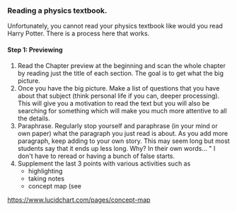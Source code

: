 ### Reading a physics textbook. 

Unfortunately, you cannot read your physics textbook like would you read Harry Potter. There is a process here that works. 

#### Step 1: Previewing

1. Read the Chapter preview at the beginning and scan the whole chapter by reading just the title of each section. The goal is to get what the big picture. 
2. Once you have the big picture. Make a list of questions that you have about that subject (think personal life if you can, deeper processing). This will give you a motivation to read the text but you will also be searching for something which will make you much more attentive to all the details. 
3. Paraphrase. Regularly stop yourself and paraphrase (in your mind or own paper) what the paragraph you just read is about. As you add more paragraph, keep adding to your own story. This may seem long but most students say that it ends up less long. Why? In their own words... " I don't have to reread or having a bunch of false starts. 
4. Supplement the last 3 points with various activities such as 
    * highlighting 
    * taking notes
    * concept map (see 
    
    
    
https://www.lucidchart.com/pages/concept-map